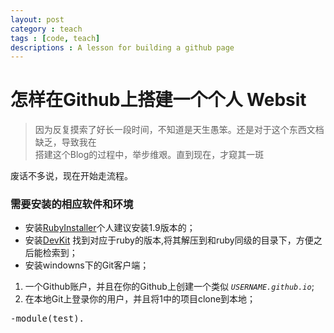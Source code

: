 ```yaml
---
layout: post
category : teach
tags : [code, teach]
descriptions : A lesson for building a github page
---
```




# 怎样在Github上搭建一个个人 Websit #

> 因为反复摸索了好长一段时间，不知道是天生愚笨。还是对于这个东西文档缺乏，导致我在  
> 搭建这个Blog的过程中，举步维艰。直到现在，才窥其一斑

废话不多说，现在开始走流程。

### 需要安装的相应软件和环境 ###

- 安装[RubyInstaller](http://rubyinstaller.org/downloads/)个人建议安装1.9版本的；
- 安装[DevKit](http://rubyinstaller.org/downloads/) 找到对应于ruby的版本,将其解压到和ruby同级的目录下，方便之后能检索到；
- 安装windowns下的Git客户端；  
  
  

1. 一个Github账户，并且在你的Github上创建一个类似 *`USERNAME.github.io`*;
2. 在本地Git上登录你的用户，并且将1中的项目clone到本地；


<?prettify?>
<pre class="prettyprint">
-module(test).
</pre>